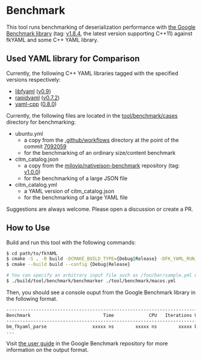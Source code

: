 # Benchmark

This tool runs benchmarking of deserialization performance with [the Google Benchmark library](https://github.com/google/benchmark/) (tag: [v1.8.4](https://github.com/google/benchmark/releases/tag/v1.8.4), the latest version supporting C++11) against fkYAML and some C++ YAML library.  

## Used YAML library for Comparison

Currently, the following C++ YAML libraries tagged with the specified versions respectively:  
* [libfyaml](https://github.com/pantoniou/libfyaml) ([v0.9](https://github.com/pantoniou/libfyaml/releases/tag/v0.9))
* [rapidyaml](https://github.com/biojppm/rapidyaml) ([v0.7.2](https://github.com/biojppm/rapidyaml/releases/tag/v0.7.2))
* [yaml-cpp](https://github.com/jbeder/yaml-cpp) ([0.8.0](https://github.com/jbeder/yaml-cpp/releases/tag/0.8.0))

Currently, the following files are located in the [tool/benchmark/cases](https://github.com/fktn-k/fkYAML/tree/develop/tool/benchmark/cases) directory for benchmarking:  

* ubuntu.yml
  * a copy from the [.github/workflows](https://github.com/fktn-k/fkYAML/tree/develop/.github/workflows) directory at the point of the commit [7092059](https://github.com/fktn-k/fkYAML/commit/709205948966a8415b76aa8a87371133a04fd675)
  * for the benchmarking of an ordinary size/content benchmark
* citm_catalog.json
  * a copy from the [miloyip/nativejson-benchmark](https://github.com/miloyip/nativejson-benchmark) repository (tag: [v1.0.0](https://github.com/miloyip/nativejson-benchmark/releases/tag/v1.0.0))
  * for the benchmarking of a large JSON file
* citm_catalog.yml
  * a YAML version of citm_catalog.json
  * for the benchmarking of a large YAML file

Suggestions are always welcome. Please open a discussion or create a PR.

## How to Use

Build and run this tool with the following commands:

```bash
$ cd path/to/fkYAML
$ cmake -S . -B build -DCMAKE_BUILD_TYPE={Debug|Release} -DFK_YAML_RUN_BENCHMARK=ON
$ cmake --build build --config {Debug|Release}

# You can specify an arbitrary input file such as /foo/bar/sample.yml or /foo/bar/sample.json
$ ./build/tool/benchmark/benchmarker ./tool/benchmark/macos.yml
```

Then, you should see a console ouput from the Google Benchmark library in the following format.  

```bash
-------------------------------------------------------------------------------------
Benchmark                           Time             CPU   Iterations UserCounters...
-------------------------------------------------------------------------------------
bm_fkyaml_parse                 xxxxx ns        xxxxx ns        xxxxx bytes_per_second=xx.xxxxMi/s items_per_second=xx.xxxxk/s
...
```

Visit [the user guide](https://github.com/google/benchmark/blob/v1.8.4/docs/user_guide.md) in the Google Benchmark repository for more information on the output format.  
